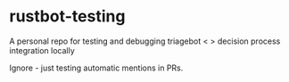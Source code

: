 # rustbot-testing

A personal repo for testing and debugging triagebot < > decision process integration locally

Ignore - just testing automatic mentions in PRs.
